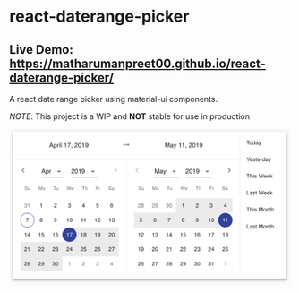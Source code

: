 # react-daterange-picker

## Live Demo: https://matharumanpreet00.github.io/react-daterange-picker/

A react date range picker using material-ui components.

*NOTE*: This project is a WIP and **NOT** stable for use in production

![Screenshot](/screenshot_1.png?raw=true "Screenshot")
